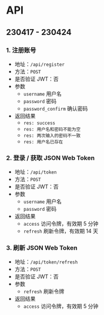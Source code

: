 # API

## 230417 - 230424

### 1. 注册账号
* 地址：`/api/register`
* 方法：`POST`
* 是否验证 JWT：否
* 参数
    * `username` 用户名
    * `password` 密码
    * `password_confirm` 确认密码
* 返回结果
    * `res: success`
    * `res: 用户名和密码不能为空`
    * `res: 两次输入的密码不一致`
    * `res: 用户名已存在`

### 2. 登录 / 获取 JSON Web Token
* 地址：`/api/token`
* 方法：`POST`
* 是否验证 JWT：否
* 参数
    * `username` 用户名
    * `password` 密码
* 返回结果
    * `access` 访问令牌，有效期 5 分钟
    * `refresh` 刷新令牌，有效期 14 天

### 3. 刷新 JSON Web Token
* 地址：`/api/token/refresh`
* 方法：`POST`
* 是否验证 JWT：否
* 参数
    * `refresh` 刷新令牌
* 返回结果
    * `access` 访问令牌，有效期 5 分钟